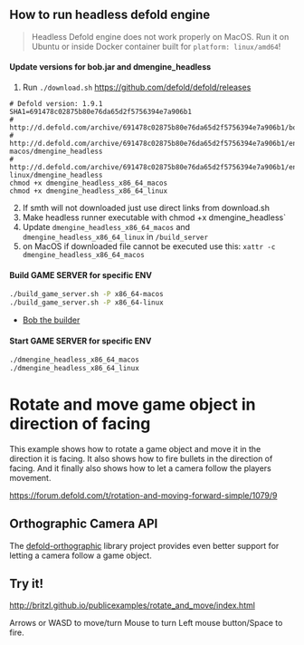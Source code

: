 How to run headless defold engine
---

> Headless Defold engine does not work properly on MacOS. Run it on Ubuntu or inside Docker container built for `platform: linux/amd64`!

#### Update versions for bob.jar and dmengine_headless
1. Run `./download.sh` https://github.com/defold/defold/releases
```shell
# Defold version: 1.9.1
SHA1=691478c02875b80e76da65d2f5756394e7a906b1
# http://d.defold.com/archive/691478c02875b80e76da65d2f5756394e7a906b1/bob/bob.jar
# http://d.defold.com/archive/691478c02875b80e76da65d2f5756394e7a906b1/engine/x86_64-macos/dmengine_headless
# http://d.defold.com/archive/691478c02875b80e76da65d2f5756394e7a906b1/engine/x86_64-linux/dmengine_headless
chmod +x dmengine_headless_x86_64_macos
chmod +x dmengine_headless_x86_64_linux
```
2. If smth will not downloaded just use direct links from download.sh
3. Make headless runner executable with chmod +x dmengine_headless`
4. Update `dmengine_headless_x86_64_macos` and `dmengine_headless_x86_64_linux` in `/build_server`
5. on MacOS if downloaded file cannot be executed use this: `xattr -c dmengine_headless_x86_64_macos`

#### Build GAME SERVER for specific ENV
```sh
./build_game_server.sh -P x86_64-macos
./build_game_server.sh -P x86_64-linux
```
- [Bob the builder](https://defold.com/manuals/bob/)

#### Start GAME SERVER for specific ENV
```sh
./dmengine_headless_x86_64_macos
./dmengine_headless_x86_64_linux
```

# Rotate and move game object in direction of facing
This example shows how to rotate a game object and move it in the direction it is facing. It also shows how to fire bullets in the direction of facing. And it finally also shows how to let a camera follow the players movement.

https://forum.defold.com/t/rotation-and-moving-forward-simple/1079/9

## Orthographic Camera API
The [defold-orthographic](https://github.com/britzl/defold-orthographic) library project provides even better support for letting a camera follow a game object.

## Try it!
http://britzl.github.io/publicexamples/rotate_and_move/index.html

Arrows or WASD to move/turn
Mouse to turn
Left mouse button/Space to fire.
